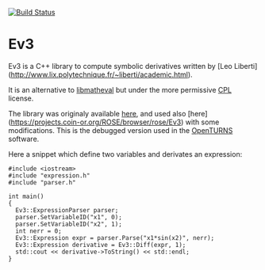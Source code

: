 [![Build Status](https://travis-ci.org/openturns/ev3.svg?branch=master)](https://travis-ci.org/openturns/ev3)

Ev3
===

Ev3 is a C++ library to compute symbolic derivatives written by [Leo Liberti] (http://www.lix.polytechnique.fr/~liberti/academic.html).

It is an alternative to [libmatheval](http://www.gnu.org/software/libmatheval/) but under the more permissive [CPL](http://en.wikipedia.org/wiki/Common_Public_License) license.

The library was originaly available [here](http://www.lix.polytechnique.fr/~liberti/Ev3-1.0.tar.gz), and used also [here] (https://projects.coin-or.org/ROSE/browser/rose/Ev3) with some modifications. This is the debugged version used in the [OpenTURNS](http://www.openturns.org) software.

Here a snippet which define two variables and derivates an expression:
```
#include <iostream>
#include "expression.h"
#include "parser.h"

int main()
{  
  Ev3::ExpressionParser parser;
  parser.SetVariableID("x1", 0);
  parser.SetVariableID("x2", 1);
  int nerr = 0;
  Ev3::Expression expr = parser.Parse("x1*sin(x2)", nerr);
  Ev3::Expression derivative = Ev3::Diff(expr, 1);
  std::cout << derivative->ToString() << std::endl;
}
```

